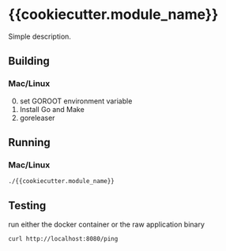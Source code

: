 # {{cookiecutter.module_name}}

Simple description.

## Building

### Mac/Linux

0) set GOROOT environment variable
1) Install Go and Make
2) goreleaser

## Running

### Mac/Linux

```
./{{cookiecutter.module_name}}
```

## Testing

run either the docker container or the raw application binary

```
curl http://localhost:8080/ping
```
